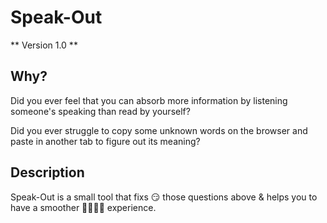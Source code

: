 # Speak-Out

** Version 1.0 **

## Why?

Did you ever feel that you can absorb more information by listening someone's speaking than read by yourself?

Did you ever struggle to copy some unknown words on the browser and paste in another tab to figure out its meaning?

## Description

Speak-Out is a small tool that fixs 😏 those questions above & helps you to have a smoother 🏄‍♀️🏄🏼 experience.

